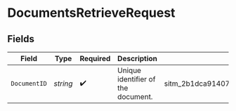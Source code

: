 # DocumentsRetrieveRequest


## Fields

| Field                                 | Type                                  | Required                              | Description                           | Example                               |
| ------------------------------------- | ------------------------------------- | ------------------------------------- | ------------------------------------- | ------------------------------------- |
| `DocumentID`                          | *string*                              | :heavy_check_mark:                    | Unique identifier of the document.    | sitm_2b1dca9140734b03b296a34b8924dae5 |